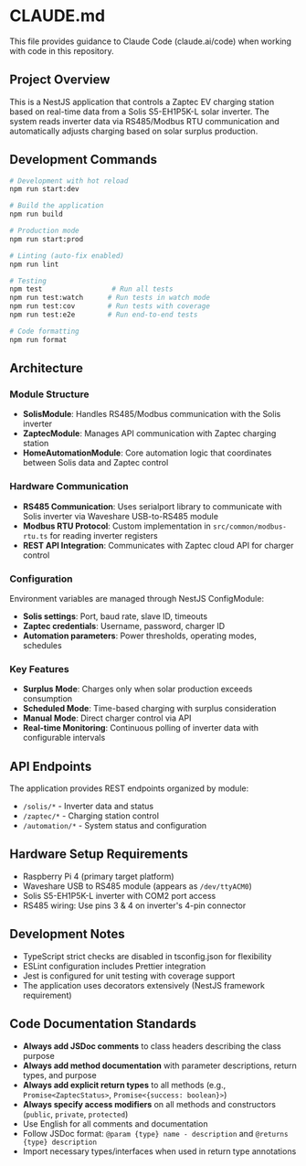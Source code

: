 # CLAUDE.md

This file provides guidance to Claude Code (claude.ai/code) when working with code in this repository.

## Project Overview

This is a NestJS application that controls a Zaptec EV charging station based on real-time data from a Solis S5-EH1P5K-L solar inverter. The system reads inverter data via RS485/Modbus RTU communication and automatically adjusts charging based on solar surplus production.

## Development Commands

```bash
# Development with hot reload
npm run start:dev

# Build the application
npm run build

# Production mode
npm run start:prod

# Linting (auto-fix enabled)
npm run lint

# Testing
npm test                 # Run all tests
npm run test:watch      # Run tests in watch mode
npm run test:cov        # Run tests with coverage
npm run test:e2e        # Run end-to-end tests

# Code formatting
npm run format
```

## Architecture

### Module Structure

- **SolisModule**: Handles RS485/Modbus communication with the Solis inverter
- **ZaptecModule**: Manages API communication with Zaptec charging station
- **HomeAutomationModule**: Core automation logic that coordinates between Solis data and Zaptec control

### Hardware Communication

- **RS485 Communication**: Uses serialport library to communicate with Solis inverter via Waveshare USB-to-RS485 module
- **Modbus RTU Protocol**: Custom implementation in `src/common/modbus-rtu.ts` for reading inverter registers
- **REST API Integration**: Communicates with Zaptec cloud API for charger control

### Configuration

Environment variables are managed through NestJS ConfigModule:

- **Solis settings**: Port, baud rate, slave ID, timeouts
- **Zaptec credentials**: Username, password, charger ID
- **Automation parameters**: Power thresholds, operating modes, schedules

### Key Features

- **Surplus Mode**: Charges only when solar production exceeds consumption
- **Scheduled Mode**: Time-based charging with surplus consideration
- **Manual Mode**: Direct charger control via API
- **Real-time Monitoring**: Continuous polling of inverter data with configurable intervals

## API Endpoints

The application provides REST endpoints organized by module:

- `/solis/*` - Inverter data and status
- `/zaptec/*` - Charging station control
- `/automation/*` - System status and configuration

## Hardware Setup Requirements

- Raspberry Pi 4 (primary target platform)
- Waveshare USB to RS485 module (appears as `/dev/ttyACM0`)
- Solis S5-EH1P5K-L inverter with COM2 port access
- RS485 wiring: Use pins 3 & 4 on inverter's 4-pin connector

## Development Notes

- TypeScript strict checks are disabled in tsconfig.json for flexibility
- ESLint configuration includes Prettier integration
- Jest is configured for unit testing with coverage support
- The application uses decorators extensively (NestJS framework requirement)

## Code Documentation Standards

- **Always add JSDoc comments** to class headers describing the class purpose
- **Always add method documentation** with parameter descriptions, return types, and purpose
- **Always add explicit return types** to all methods (e.g., `Promise<ZaptecStatus>`, `Promise<{success: boolean}>`)
- **Always specify access modifiers** on all methods and constructors (`public`, `private`, `protected`)
- Use English for all comments and documentation
- Follow JSDoc format: `@param {type} name - description` and `@returns {type} description`
- Import necessary types/interfaces when used in return type annotations
